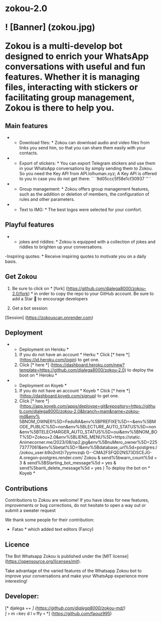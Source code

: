 <p align = "center"> <h1> zokou-2.0 </11> <br> </p>




! [Banner] (zokou.jpg)

 Zokou is a multi-develop bot designed to enrich your WhatsApp conversations with useful and fun features. Whether it is managing files, interacting with stickers or facilitating group management, Zokou is there to help you.

## Main features

- * Download files: * Zokou can download audio and video files from links you send him, so that you can share them easily with your contacts.

- * Export of stickers: * You can export Telegram stickers and use them in your WhatsApp conversations by simply sending them to Zokou. So you need the Key API from API.lolhuman.xyz; A Key API is offered to you in case you do not get there: `` `9d05ccc5f58e1cf30937 '' '

- * Group management: * Zokou offers group management features, such as the addition or deletion of members, the configuration of rules and other parameters.

- * Text to IMG: * The best logos were selected for your comfort.

## Playful features

- * jokes and riddles: * Zokou is equipped with a collection of jokes and riddles to brighten up your conversations.

-Inspiring quotes: * Receive inspiring quotes to motivate you on a daily basis.


## Get Zokou

1. Be sure to click on * [fork] (https://github.com/djalega8000/zokou-2.0/fork) * in order to copy the repo to your GitHub account. Be sure to add a Star 🌟 to encourage developers

2. Get a bot session: <br>
  
[Session] (https://zokouscan.onrender.com)
  


## Deployment
- * Deployment on Heroku *
  1. If you do not have an account * Herku * Click [* here *] (https://id.heroku.com/login) to get one.
  2. Click [* here *] (https://dashboard.heroku.com/new?template=https://github.com/djalega8000/zokou-2.0) to deploy the boot on * Heroku *

- * Deployment on Koyeb *
  1. If you do not have an account * Koyeb * Click [* here *] (https://dashboard.koyeb.com/signup) to get one.
  2. Click [* here *] (https://app.koyeb.com/apps/deploype=git&repository=https://github.com/djalega8000/zokou-2.0&branch=main&name=zokou-md&env% 5BNOM_OWNER%5D=FedoRA&env%5BPREFIXE%5D=~&env%5BMODE_PUBLIC%5D=non&env%5BLECTURE_AUTO_STATUS%5D=non&env%5BTELECHARGER_AUTO_STATUS%5D=oui&env%5BNOM_BOT%5D=Zokou+2.0&env%5BLIENS_MENU%5D=https://static. Animecorner.me/2023/08/op2.jpg&env%5BnuMero_owner%5D=22573777061&env%5betat%5D=1&env%5Bdatabase_url%5d=postgres://zokou_user:b9o2nit2r7yymvzqb G--CMA2FSFQD2NS73DSCEJG-A.oregon-postgres.render.com/ Zokou & send%5bwarn_count%5d = 3 & send%5BStarting_bot_message%5d = yes & send%5banti_delete_message%5d = yes
  ) To deploy the bot on * Koyeb *

## Contributions

Contributions to Zokou are welcome! If you have ideas for new features, improvements or bug corrections, do not hesitate to open a way out or submit a sweater request

We thank some people for their contribution:

* Fatao * which added text editors (Fancy)
                
## Licence

The Bot Whatsapp Zokou is published under the [MIT license] (https://opensource.org/licenses/mit).

Take advantage of the varied features of the Whatsapp Zokou bot to improve your conversations and make your WhatsApp experience more interesting!


## Developer:
 
  [* djalega ++ *] (https://github.com/djalega8000/zokou-md/) <br>
  [* ᚛ m ๏keℽ d l บ ffy ᚜ *] (https://github.com/faouz995)
  
